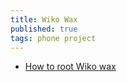 ```yaml
---
title: Wiko Wax
published: true
tags: phone project
---
```

- [How to root Wiko wax ](https://skyneel.com/how-to-root-wiko-wax-with-easy-guide)
